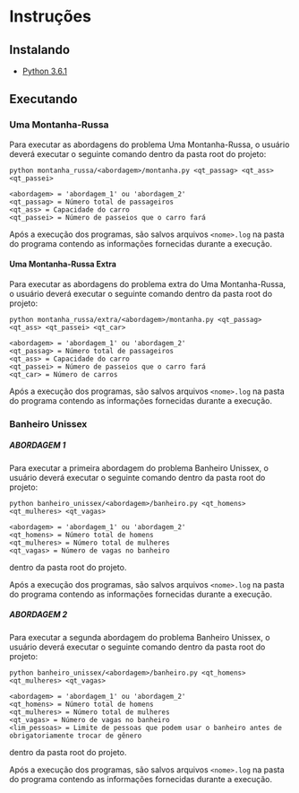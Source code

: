 # Instruções

## Instalando

* [Python 3.6.1](https://www.python.org/ftp/python/3.6.1/python-3.6.1.exe)

## Executando

### Uma Montanha-Russa

Para executar as abordagens do problema Uma Montanha-Russa, o usuário deverá executar o seguinte comando dentro da pasta root do projeto:

```
python montanha_russa/<abordagem>/montanha.py <qt_passag> <qt_ass> <qt_passei>

<abordagem> = 'abordagem_1' ou 'abordagem_2'
<qt_passag> = Número total de passageiros
<qt_ass> = Capacidade do carro
<qt_passei> = Número de passeios que o carro fará
```

Após a execução dos programas, são salvos arquivos `<nome>.log` na pasta do programa contendo as informações fornecidas durante a execução.

#### Uma Montanha-Russa Extra

Para executar as abordagens do problema extra do Uma Montanha-Russa, o usuário deverá executar o seguinte comando dentro da pasta root do projeto:

```
python montanha_russa/extra/<abordagem>/montanha.py <qt_passag> <qt_ass> <qt_passei> <qt_car>

<abordagem> = 'abordagem_1' ou 'abordagem_2'
<qt_passag> = Número total de passageiros
<qt_ass> = Capacidade do carro
<qt_passei> = Número de passeios que o carro fará
<qt_car> = Número de carros
```

Após a execução dos programas, são salvos arquivos `<nome>.log` na pasta do programa contendo as informações fornecidas durante a execução.

### Banheiro Unissex
##### ABORDAGEM 1

Para executar a primeira abordagem do problema Banheiro Unissex, o usuário deverá executar o seguinte comando dentro da pasta root do projeto:

```
python banheiro_unissex/<abordagem>/banheiro.py <qt_homens> <qt_mulheres> <qt_vagas>

<abordagem> = 'abordagem_1' ou 'abordagem_2'
<qt_homens> = Número total de homens
<qt_mulheres> = Número total de mulheres
<qt_vagas> = Número de vagas no banheiro
```

dentro da pasta root do projeto.

Após a execução dos programas, são salvos arquivos `<nome>.log` na pasta do programa contendo as informações fornecidas durante a execução.

##### ABORDAGEM 2

Para executar a segunda abordagem do problema Banheiro Unissex, o usuário deverá executar o seguinte comando dentro da pasta root do projeto:

```
python banheiro_unissex/<abordagem>/banheiro.py <qt_homens> <qt_mulheres> <qt_vagas>

<abordagem> = 'abordagem_1' ou 'abordagem_2'
<qt_homens> = Número total de homens
<qt_mulheres> = Número total de mulheres
<qt_vagas> = Número de vagas no banheiro
<lim_pessoas> = Limite de pessoas que podem usar o banheiro antes de obrigatoriamente trocar de gênero
```

dentro da pasta root do projeto.

Após a execução dos programas, são salvos arquivos `<nome>.log` na pasta do programa contendo as informações fornecidas durante a execução.

